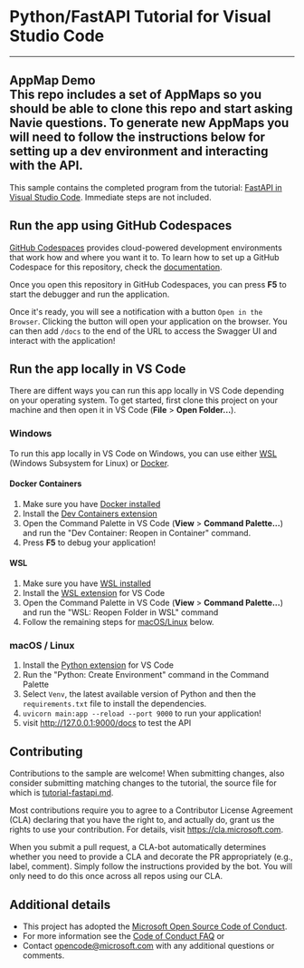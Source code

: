 # Python/FastAPI Tutorial for Visual Studio Code

---
**AppMap Demo**  
This repo includes a set of AppMaps so you should be able to clone this repo and start asking Navie questions. To generate new AppMaps you will need to follow the instructions below for setting up a dev environment and interacting with the API.
---

This sample contains the completed program from the tutorial: [FastAPI in Visual Studio Code](https://code.visualstudio.com/docs/python/tutorial-fastapi). Immediate steps are not included. 

## Run the app using GitHub Codespaces
[GitHub Codespaces](https://github.com/features/codespaces) provides cloud-powered development environments that work how and where you want it to. To learn how to set up a GitHub Codespace for this repository, check the [documentation](https://docs.github.com/en/codespaces/developing-in-codespaces/creating-a-codespace-for-a-repository#creating-a-codespace-for-a-repository).

Once you open this repository in GitHub Codespaces, you can press **F5** to start the debugger and run the application.  

Once it's ready, you will see a notification with a button `Open in the Browser`. Clicking the button will open your application on the browser. You can then add `/docs` to the end of the URL to access the Swagger UI and interact with the application!

## Run the app locally in VS Code
 
There are diffent ways you can run this app locally in VS Code depending on your operating system. To get started, first clone this project on your machine and then open it in VS Code (**File** > **Open Folder...**). 

### Windows
To run this app locally in VS Code on Windows, you can use either [WSL](https://learn.microsoft.com/en-us/windows/wsl/) (Windows Subsystem for Linux) or [Docker](https://www.docker.com/products/docker-desktop). 

#### Docker Containers
1. Make sure you have [Docker installed](https://www.docker.com/products/docker-desktop)
1. Install the [Dev Containers extension](https://marketplace.visualstudio.com/items?itemName=ms-vscode-remote.remote-containers) 
1. Open the Command Palette in VS Code (**View** > **Command Palette...**) and run the "Dev Container: Reopen in Container" command.
1. Press **F5** to debug your application!

#### WSL
1. Make sure you have [WSL installed](https://learn.microsoft.com/en-us/windows/wsl/)
1. Install the [WSL extension](https://marketplace.visualstudio.com/items?itemName=ms-vscode-remote.remote-wsl) for VS Code
1. Open the Command Palette in VS Code (**View** > **Command Palette...**) and run the "WSL: Reopen Folder in WSL" command
1. Follow the remaining steps for [macOS/Linux](#macos--linux) below.

### macOS / Linux

1. Install the [Python extension](https://marketplace.visualstudio.com/items?itemName=ms-python.python) for VS Code 
1. Run the "Python: Create Environment" command in the Command Palette
1. Select `Venv`, the latest available version of Python and then the `requirements.txt` file to install the dependencies.
1. `uvicorn main:app --reload --port 9000` to run your application!
1. visit http://127.0.0.1:9000/docs to test the API

## Contributing
Contributions to the sample are welcome!  When submitting changes, also consider submitting matching changes to the tutorial, the source file for which is [tutorial-fastapi.md](https://github.com/Microsoft/vscode-docs/blob/master/docs/python/tutorial-fastapi.md).

Most contributions require you to agree to a Contributor License Agreement (CLA) declaring that you have the right to, and actually do, grant us the rights to use your contribution. For details, visit https://cla.microsoft.com.

When you submit a pull request, a CLA-bot automatically determines whether you need to provide a CLA and decorate the PR appropriately (e.g., label, comment). Simply follow the instructions provided by the bot. You will only need to do this once across all repos using our CLA.

## Additional details

* This project has adopted the [Microsoft Open Source Code of Conduct](https://opensource.microsoft.com/codeofconduct/).
* For more information see the [Code of Conduct FAQ](https://opensource.microsoft.com/codeofconduct/faq/) or
* Contact [opencode@microsoft.com](mailto:opencode@microsoft.com) with any additional questions or comments.
